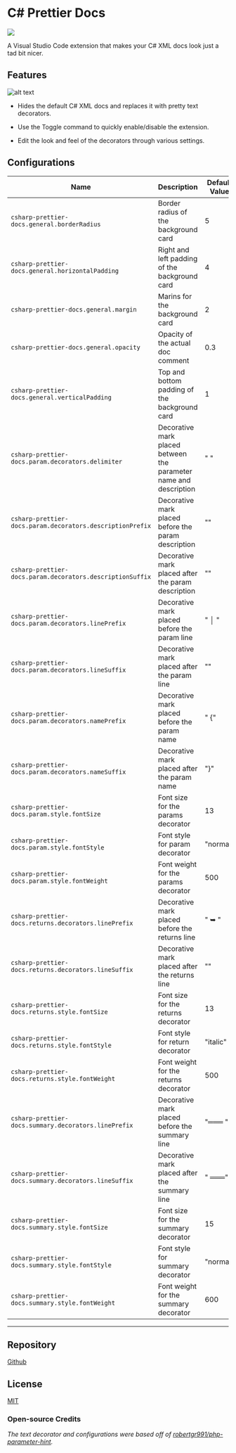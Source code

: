 # C# Prettier Docs

[![](https://vsmarketplacebadge.apphb.com/version-short/poohcom1.csharp-prettier-docs.svg)](https://marketplace.visualstudio.com/items?itemName=poohcom1.csharp-prettier-docs)

A Visual Studio Code extension that makes your C# XML docs look just a tad bit nicer.

## Features

![alt text](https://raw.githubusercontent.com/poohcom1/csharp-prettier-docs/master/cs-prettier-screenshot.png)

- Hides the default C# XML docs and replaces it with pretty text decorators.

- Use the Toggle command to quickly enable/disable the extension.

- Edit the look and feel of the decorators through various settings.

## Configurations

| Name                                                      | Description                                                       | Default Value |
| --------------------------------------------------------- | ----------------------------------------------------------------- | ------------- |
| `csharp-prettier-docs.general.borderRadius`               | Border radius of the background card                              | 5             |
| `csharp-prettier-docs.general.horizontalPadding`          | Right and left padding of the background card                     | 4             |
| `csharp-prettier-docs.general.margin`                     | Marins for the background card                                    | 2             |
| `csharp-prettier-docs.general.opacity`                    | Opacity of the actual doc comment                                 | 0.3           |
| `csharp-prettier-docs.general.verticalPadding`            | Top and bottom padding of the background card                     | 1             |
| `csharp-prettier-docs.param.decorators.delimiter`         | Decorative mark placed between the parameter name and description | " "           |
| `csharp-prettier-docs.param.decorators.descriptionPrefix` | Decorative mark placed before the param description               | ""            |
| `csharp-prettier-docs.param.decorators.descriptionSuffix` | Decorative mark placed after the param description                | ""            |
| `csharp-prettier-docs.param.decorators.linePrefix`        | Decorative mark placed before the param line                      | " │ "         |
| `csharp-prettier-docs.param.decorators.lineSuffix`        | Decorative mark placed after the param line                       | ""            |
| `csharp-prettier-docs.param.decorators.namePrefix`        | Decorative mark placed before the param name                      | " {"          |
| `csharp-prettier-docs.param.decorators.nameSuffix`        | Decorative mark placed after the param name                       | "}"           |
| `csharp-prettier-docs.param.style.fontSize`               | Font size for the params decorator                                | 13            |
| `csharp-prettier-docs.param.style.fontStyle`              | Font style for param decorator                                    | "normal"      |
| `csharp-prettier-docs.param.style.fontWeight`             | Font weight for the params decorator                              | 500           |
| `csharp-prettier-docs.returns.decorators.linePrefix`      | Decorative mark placed before the returns line                    | " ➥ "         |
| `csharp-prettier-docs.returns.decorators.lineSuffix`      | Decorative mark placed after the returns line                     | ""            |
| `csharp-prettier-docs.returns.style.fontSize`             | Font size for the returns decorator                               | 13            |
| `csharp-prettier-docs.returns.style.fontStyle`            | Font style for return decorator                                   | "italic"      |
| `csharp-prettier-docs.returns.style.fontWeight`           | Font weight for the returns decorator                             | 500           |
| `csharp-prettier-docs.summary.decorators.linePrefix`      | Decorative mark placed before the summary line                    | "═══ "        |
| `csharp-prettier-docs.summary.decorators.lineSuffix`      | Decorative mark placed after the summary line                     | " ═══"        |
| `csharp-prettier-docs.summary.style.fontSize`             | Font size for the summary decorator                               | 15            |
| `csharp-prettier-docs.summary.style.fontStyle`            | Font style for summary decorator                                  | "normal"      |
| `csharp-prettier-docs.summary.style.fontWeight`           | Font weight for the summary decorator                             | 600           |

---

## Repository

[Github](https://github.com/poohcom1/csharp-prettier-docs/)

## License

[MIT](https://github.com/poohcom1/csharp-prettier-docs/blob/master/LICENSE)

### Open-source Credits

_The text decorator and configurations were based off of [robertgr991/php-parameter-hint](https://github.com/robertgr991/php-parameter-hint)._

